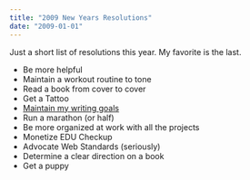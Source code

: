 ```yaml
---
title: "2009 New Years Resolutions"
date: "2009-01-01"
---
```


Just a short list of resolutions this year. My favorite is the last.

- Be more helpful
- Maintain a workout routine to tone
- Read a book from cover to cover
- Get a Tattoo
- [Maintain my writing goals](http://nickdenardis.com/2008/12/27/writing-goals-for-2009/)
- Run a marathon (or half)
- Be more organized at work with all the projects
- Monetize EDU Checkup
- Advocate Web Standards (seriously)
- Determine a clear direction on a book
- Get a puppy
